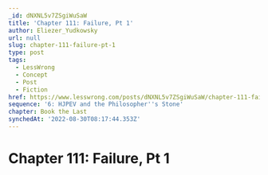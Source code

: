 ```yaml
---
_id: dNXNL5v7ZSgiWuSaW
title: 'Chapter 111: Failure, Pt 1'
author: Eliezer_Yudkowsky
url: null
slug: chapter-111-failure-pt-1
type: post
tags:
  - LessWrong
  - Concept
  - Post
  - Fiction
href: https://www.lesswrong.com/posts/dNXNL5v7ZSgiWuSaW/chapter-111-failure-pt-1
sequence: '6: HJPEV and the Philosopher''s Stone'
chapter: Book the Last
synchedAt: '2022-08-30T08:17:44.353Z'
---
```

# Chapter 111: Failure, Pt 1

